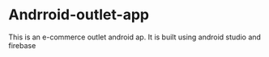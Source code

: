 # Andrroid-outlet-app
This is an e-commerce outlet android ap. It is built using android studio and firebase 
